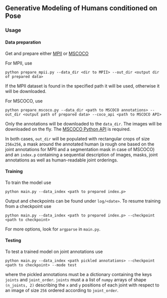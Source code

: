 ## Generative Modeling of Humans conditioned on Pose

### Usage

#### Data preparation

Get and prepare either
[MPII](http://human-pose.mpi-inf.mpg.de/http://human-pose.mpi-inf.mpg.de/)
or [MSCOCO](http://mscoco.org/http://mscoco.org/) 

For MPII, use

    python prepare_mpii.py --data_dir <dir to MPII> --out_dir <output dir of prepared data>

If the MPII dataset is found in the specified path it will be used,
otherwise it will be downloaded.

For MSCOCO, use

    python prepare_mscoco.py --data_dir <path to MSCOCO annotations> --out_dir <output path of prepared data> --coco_api <path to MSCOCO API>

Only the annotations will be downloaded to the `data_dir`. The images will
be downloaded on the fly. The [MSCOCO Python API](https://github.com/pdollar/coco) is required.

In both cases, `out_dir` will be populated with rectangular crops of size
`256x256`, a mask around the annotated human (a rough one based on the joint
annotations for MPII and a segmentation mask in case of MSCOCO) and an
`index.p` containing a sequential description of images, masks, joint
annotations as well as human-readable joint orderings.

#### Training

To train the model use

    python main.py --data_index <path to prepared index.p>

Output and checkpoints can be found under `log/<date>`. To resume training
from a checkpoint use

    python main.py --data_index <path to prepared index.p> --checkpoint <path to checkpoint>

For more options, look for `argparse` in `main.py`.

#### Testing

To test a trained model on joint annotations use

    python main.py --data_index <path pickled annotations> --checkpoint <path to checkpoint> --mode test

where the pickled annotations must be a dictionary containing the keys
`joints` and `joint_order`. `joints` must a a list of `numpy` arrays of
shape `(n_joints, 2)` describing the `x` and `y` positions of each joint
with respect to an image of size `256` ordered according to `joint_order`.
